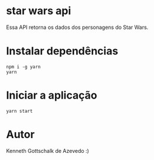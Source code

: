 # star wars api
Essa API retorna os dados dos personagens do Star Wars.

# Instalar dependências
```
npm i -g yarn
yarn
```

# Iniciar a aplicação
```
yarn start
```

# Autor
Kenneth Gottschalk de Azevedo :)